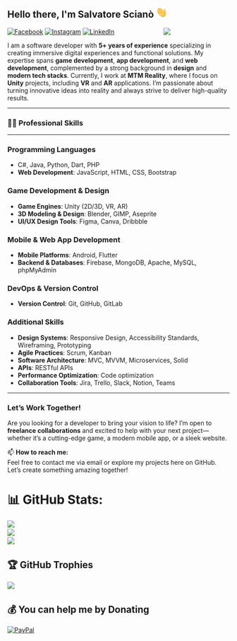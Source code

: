 

<h2> Hello there, I'm Salvatore Scianò <img src="https://raw.githubusercontent.com/ABSphreak/ABSphreak/master/gifs/Hi.gif" height="25px"></h2>

<img align="right" src="https://media2.giphy.com/media/zhYSVCirREeIZtONCI/giphy.gif" width='150'/> 

[![Facebook](https://img.shields.io/badge/Facebook-%231877F2.svg?logo=Facebook&logoColor=white)](https://facebook.com/https://www.facebook.com/ssciano1) [![Instagram](https://img.shields.io/badge/Instagram-%23E4405F.svg?logo=Instagram&logoColor=white)](https://instagram.com/https://www.instagram.com/salvo_desi_sc97_/) [![LinkedIn](https://img.shields.io/badge/LinkedIn-%230077B5.svg?logo=linkedin&logoColor=white)](https://linkedin.com/in/https://www.linkedin.com/in/salvatore-scian%C3%B2/) 

I am a software developer with **5+ years of experience** specializing in creating immersive digital experiences and functional solutions. My expertise spans **game development**, **app development**, and **web development**, complemented by a strong background in **design** and **modern tech stacks**. Currently, I work at **MTM Reality**, where I focus on **Unity** projects, including **VR** and **AR** applications. I’m passionate about turning innovative ideas into reality and always strive to deliver high-quality results.  

---

### 👨‍💻 Professional Skills

---

### Programming Languages  
- C#, Java, Python, Dart, PHP  
- **Web Development**: JavaScript, HTML, CSS, Bootstrap  

### Game Development & Design  
- **Game Engines**: Unity (2D/3D, VR, AR)  
- **3D Modeling & Design**: Blender, GIMP, Aseprite  
- **UI/UX Design Tools**: Figma, Canva, Dribbble  

### Mobile & Web App Development  
- **Mobile Platforms**: Android, Flutter  
- **Backend & Databases**: Firebase, MongoDB, Apache, MySQL, phpMyAdmin  

### DevOps & Version Control  
- **Version Control**: Git, GitHub, GitLab  

### Additional Skills  
- **Design Systems**: Responsive Design, Accessibility Standards, Wireframing, Prototyping  
- **Agile Practices**: Scrum, Kanban  
- **Software Architecture**: MVC, MVVM, Microservices, Solid  
- **APIs**: RESTful APIs 
- **Performance Optimization**: Code optimization
- **Collaboration Tools**: Jira, Trello, Slack, Notion, Teams

---

### Let’s Work Together!  
Are you looking for a developer to bring your vision to life? I’m open to **freelance collaborations** and excited to help with your next project—whether it’s a cutting-edge game, a modern mobile app, or a sleek website.  

📫 **How to reach me:**  
Feel free to contact me via email or explore my projects here on GitHub. Let’s create something amazing together!  



# 📊 GitHub Stats:
![](https://github-readme-stats.vercel.app/api?username=salvatoresciano&theme=dark&hide_border=true&include_all_commits=true&count_private=true)<br/>
![](https://github-readme-streak-stats.herokuapp.com/?user=salvatoresciano&theme=dark&hide_border=true)<br/>
![](https://github-readme-stats.vercel.app/api/top-langs/?username=salvatoresciano&theme=dark&hide_border=true&include_all_commits=true&count_private=true&layout=compact)


## 🏆 GitHub Trophies
![](https://github-profile-trophy.vercel.app/?username=salvatoresciano&theme=dark&no-frame=true&no-bg=false&margin-w=4)

  ## 💰 You can help me by Donating
  [![PayPal](https://img.shields.io/badge/PayPal-00457C?style=for-the-badge&logo=paypal&logoColor=white)](https://paypal.me/https://www.paypal.me/salvosciano) 

